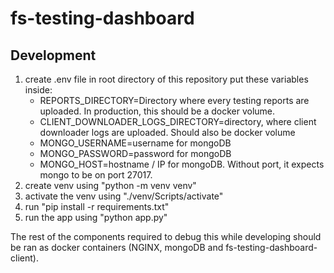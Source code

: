 # fs-testing-dashboard

## Development
1. create .env file in root directory of this repository
  put these variables inside:
      - REPORTS_DIRECTORY=Directory where every testing reports are uploaded. In production, this should be a docker volume.
      - CLIENT_DOWNLOADER_LOGS_DIRECTORY=directory, where client downloader logs are uploaded. Should also be docker volume
      - MONGO_USERNAME=username for mongoDB
      - MONGO_PASSWORD=password for mongoDB
      - MONGO_HOST=hostname / IP for mongoDB. Without port, it expects mongo to be on port 27017.
2. create venv using "python -m venv venv"
3. activate the venv using "./venv/Scripts/activate"
4. run "pip install -r requirements.txt"
5. run the app using "python app.py"

The rest of the components required to debug this while developing should be ran as docker containers (NGINX, mongoDB and fs-testing-dashboard-client).
